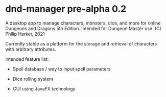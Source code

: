 # dnd-manager pre-alpha 0.2
A desktop app to manage characters, monsters, dice, and more for online Dungeons and Dragons 5th Edition. Intended for Dungeon Master use. (C) Philip Harker, 2021

Currently stable as a platform for the storage and retrieval of characters with arbitrary attributes.

Intended feature list:

* Spell database / way to input spell parameters

* Dice rolling system

* GUI using JavaFX technology
